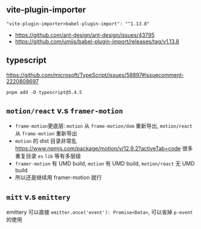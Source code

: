 ## vite-plugin-importer

```
"vite-plugin-importer>babel-plugin-import": "^1.13.8"
```

- https://github.com/ant-design/ant-design/issues/43795
- https://github.com/umijs/babel-plugin-import/releases/tag/v1.13.8

## typescript

https://github.com/microsoft/TypeScript/issues/58897#issuecomment-2220808697

```
pnpm add -D typescript@5.4.5
```

## `motion/react` v.s `framer-motion`

- `frame-motion`更底层: `motion` 从 `frame-motion/dom` 重新导出, `motion/react` 从 `frame-motion` 重新导出
- `motion` 的 dist 目录非常乱 https://www.npmjs.com/package/motion/v/12.9.2?activeTab=code 很多重复目录 `es` `lib` 等有多层级
- `framer-motion` 有 UMD build, `motion` 有 UMD build, `motion/react` 无 UMD build
- 所以还是继续用 framer-motion 就行

## `mitt` v.s `emittery`

emittery 可以直接 `emitter.once('event'): Promise<Data>`, 可以省掉 `p-event` 的使用
